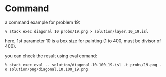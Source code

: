 # Command

a command example for problem 19:

```
% stack exec diagonal 10 probs/19.png > solution/layer.10_19.isl
```

here, 1st parameter 10 is a box size for painting (1 to 400, must be divisor of 400).

you can check the result using eval comand:

```
% stack exec eval -- solution/diagonal.10.100_19.isl -t probs/19.png -o solution/png/diagonal.10.100_19.png
```
